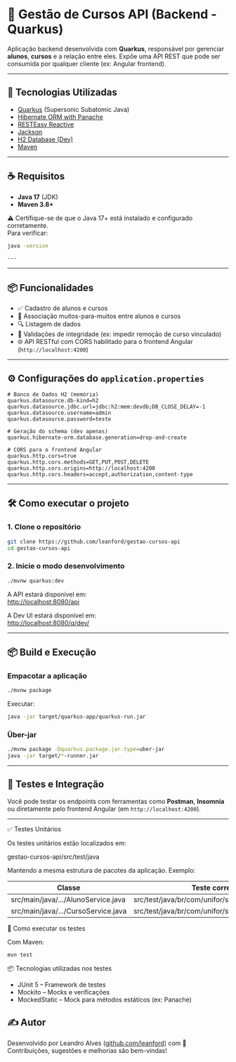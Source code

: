 # 📡 Gestão de Cursos API (Backend - Quarkus)

Aplicação backend desenvolvida com **Quarkus**, responsável por gerenciar **alunos**, **cursos** e a relação entre eles. Expõe uma API REST que pode ser consumida por qualquer cliente (ex: Angular frontend).

---

## 🚀 Tecnologias Utilizadas

- [Quarkus](https://quarkus.io/) (Supersonic Subatomic Java)
- [Hibernate ORM with Panache](https://quarkus.io/guides/hibernate-orm-panache)
- [RESTEasy Reactive](https://quarkus.io/guides/rest)
- [Jackson](https://quarkus.io/guides/rest#json-serialisation)
- [H2 Database (Dev)](https://quarkus.io/guides/datasource)
- [Maven](https://maven.apache.org/)

---

## ☕ Requisitos

- **Java 17** (JDK)
- **Maven 3.8+**

⚠️ Certifique-se de que o Java 17+ está instalado e configurado corretamente.  
Para verificar:

```bash
java -version

---

```
---

## 📦 Funcionalidades

- ✅ Cadastro de alunos e cursos
- 🔄 Associação muitos-para-muitos entre alunos e cursos
- 🔍 Listagem de dados
- 🛑 Validações de integridade (ex: impedir remoção de curso vinculado)
- 🌐 API RESTful com CORS habilitado para o frontend Angular (`http://localhost:4200`)

---

## ⚙️ Configurações do `application.properties`

```properties
# Banco de Dados H2 (memória)
quarkus.datasource.db-kind=h2
quarkus.datasource.jdbc.url=jdbc:h2:mem:devdb;DB_CLOSE_DELAY=-1
quarkus.datasource.username=admin
quarkus.datasource.password=teste

# Geração do schema (dev apenas)
quarkus.hibernate-orm.database.generation=drop-and-create

# CORS para o frontend Angular
quarkus.http.cors=true
quarkus.http.cors.methods=GET,PUT,POST,DELETE
quarkus.http.cors.origins=http://localhost:4200
quarkus.http.cors.headers=accept,authorization,content-type
```

---

## 🛠️ Como executar o projeto

### 1. Clone o repositório

```bash
git clone https://github.com/leanford/gestao-cursos-api
cd gestao-cursos-api
```

### 2. Inicie o modo desenvolvimento

```bash
./mvnw quarkus:dev
```

A API estará disponível em:  
[http://localhost:8080/api](http://localhost:8080/api)

A Dev UI estará disponível em:  
[http://localhost:8080/q/dev/](http://localhost:8080/q/dev/)

---

## 📦 Build e Execução

### Empacotar a aplicação

```bash
./mvnw package
```

Executar:

```bash
java -jar target/quarkus-app/quarkus-run.jar
```

### Über-jar

```bash
./mvnw package -Dquarkus.package.jar.type=uber-jar
java -jar target/*-runner.jar
```

---

## 🧪 Testes e Integração

Você pode testar os endpoints com ferramentas como **Postman**, **Insomnia** ou diretamente pelo frontend Angular (em `http://localhost:4200`).

---

✅ Testes Unitários

Os testes unitários estão localizados em:

gestao-cursos-api/src/test/java

Mantendo a mesma estrutura de pacotes da aplicação. Exemplo:

| Classe                         | Teste correspondente                                                      |
|--------------------------------|---------------------------------------------------------------------------|
| src/main/java/.../AlunoService.java | src/test/java/br/com/unifor/service/AlunoServiceTest.java             |
| src/main/java/.../CursoService.java | src/test/java/br/com/unifor/service/CursoServiceTest.java             |

🧪 Como executar os testes

Com Maven:

    mvn test

📦 Tecnologias utilizadas nos testes

- JUnit 5 – Framework de testes
- Mockito – Mocks e verificações
- MockedStatic – Mock para métodos estáticos (ex: Panache)

## ✍️ Autor

Desenvolvido por Leandro Alves ([github.com/leanford](https://github.com/leanford)) com 💙  
Contribuições, sugestões e melhorias são bem-vindas!
